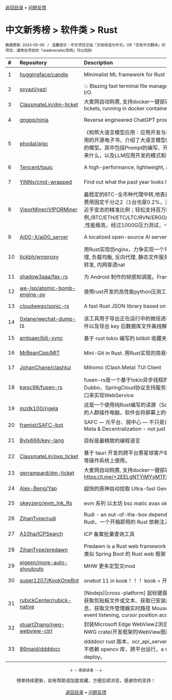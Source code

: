<a href="https://gitee.com/GrowingGit/GitHub-Chinese-Top-Charts#github中文排行榜">返回目录</a> • <a href="/content/docs/feedback.md">问题反馈</a>

# 中文新秀榜 > 软件类 > Rust
<sub>数据更新: 2024-05-09&nbsp;&nbsp;&nbsp;/&nbsp;&nbsp;&nbsp;温馨提示：中文项目泛指「文档母语为中文」OR「含有中文翻译」的项目，通常在项目的「readme/wiki/官网」可以找到</sub>

|#|Repository|Description|Stars|Updated|Created|
|:-|:-|:-|:-|:-|:-|
|1|[huggingface/candle](https://github.com/huggingface/candle)|Minimalist ML framework for Rust|13715|2024-05-08|2023-06-19|
|2|[sxyazi/yazi](https://github.com/sxyazi/yazi)|💥 Blazing fast terminal file manager written in Rust, based on async I/O.|8200|2024-05-08|2023-07-08|
|3|[ClassmateLin/dm-ticket](https://github.com/ClassmateLin/dm-ticket)|大麦网自动购票, 支持docker一键部署。Damai automatically purchases tickets, running in docker container.|7659|2024-03-04|2023-05-22|
|4|[gngpp/ninja](https://github.com/gngpp/ninja)|Reverse engineered ChatGPT proxy|1734|2024-03-04|2023-05-20|
|5|[phodal/aigc](https://github.com/phodal/aigc)|《构筑大语言模型应用：应用开发与架构设计》一本关于 LLM 在真实世界应用的开源电子书，介绍了大语言模型的基础知识和应用，以及如何构建自己的模型。其中包括Prompt的编写、开发和管理，探索最好的大语言模型能带来什么，以及LLM应用开发的模式和架构设计。|1217|2024-01-23|2023-06-22|
|6|[Tencent/tquic](https://github.com/Tencent/tquic)|A high-performance, lightweight, and cross-platform QUIC library|897|2024-05-08|2023-10-26|
|7|[YiNNx/cmd-wrapped](https://github.com/YiNNx/cmd-wrapped)|Find out what the past year looks like in command line!|879|2024-02-11|2023-12-29|
|8|[ViporMiner/VIPORMiner](https://github.com/ViporMiner/VIPORMiner)|最稳定的BTC-全币种代理中转,地表最强矿池代理 矿池中转 矿池抽水开发者费用固定千分之2（1台也是0.2%，没有矿机数量门坎）几乎无损的转发，近乎变态的精准比例；轻松支持百万级并发！开发费单一抽取.精准比例,/BTC/ETH/ETC/LTC/RVN/ERGO/CFX/KAS/IRON/CKB/KDA/ZEC/NEXA ,性能极高，经过1000G压力测试，一键安装上手简单！！minerproxy  ...|501|2024-05-06|2023-08-16|
|9|[Ai00-X/ai00_server](https://github.com/Ai00-X/ai00_server)|A localized open-source AI server that is better than ChatGPT.|388|2024-05-08|2023-07-10|
|10|[tickbh/wmproxy](https://github.com/tickbh/wmproxy)|用Rust实现仿nginx，力争实现一个可替代方案，http/https代理, socks5代理, 负载均衡, 反向代理, 静态文件服务器，四层TCP/UDP转发，websocket转发, 内网穿透nat|338|2024-04-03|2023-08-16|
|11|[shadow3aaa/fas-rs](https://github.com/shadow3aaa/fas-rs)|为 Android 制作的帧感知调度。Frame aware scheduling for android.|338|2024-05-06|2023-06-13|
|12|[we-lsp/atomic-bomb-engine-py](https://github.com/we-lsp/atomic-bomb-engine-py)|使用rust开发的高性能python压测工具|321|2024-05-07|2024-03-07|
|13|[cloudwego/sonic-rs](https://github.com/cloudwego/sonic-rs)|A fast Rust JSON library based on SIMD.|320|2024-05-06|2023-07-27|
|14|[0xlane/wechat-dump-rs](https://github.com/0xlane/wechat-dump-rs)|该工具用于导出正在运行中的微信进程的 key 并自动解密所有微信数据库文件以及导出 key 后数据库文件离线解密。|305|2024-05-06|2023-09-19|
|15|[amtoaer/bili-sync](https://github.com/amtoaer/bili-sync)|基于 rust tokio 编写的 bilibili 收藏夹同步下载工具。|272|2024-05-08|2023-11-20|
|16|[MrBeanCpp/MIT](https://github.com/MrBeanCpp/MIT)|Mini-Git in Rust. 用Rust实现的简易Git|144|2024-01-10|2023-12-12|
|17|[JohanChane/clashtui](https://github.com/JohanChane/clashtui)|Mihomo (Clash.Meta) TUI Client|137|2024-05-08|2023-11-18|
|18|[kwsc98/fusen-rs](https://github.com/kwsc98/fusen-rs)|fusen-rs是一个基于tokio异步线程的轻量级，高性能微服务框架，兼容Dubbo，SpringCloud协议支持服务注册与发现，并且可以通过暴露HTTP接口来实现WebService|115|2024-05-08|2023-10-08|
|19|[mzdk100/rigela](https://github.com/mzdk100/rigela)|这是一个使用纯Rust编写的读屏（Screen Reader）项目，用于视力有障碍的人群操作电脑，软件会将屏幕上的各种信息转换成语音输出。|109|2024-04-27|2024-01-15|
|20|[framist/SAFC-bot](https://github.com/framist/SAFC-bot)|SAFC — 元平台、弱中心 — 不只是评价导师   Student Anti-Fraud Center - Meta & Decentralization - not just reviewing supervisor|101|2024-02-20|2023-08-30|
|21|[Bylx666/key-lang](https://github.com/Bylx666/key-lang)|目标是最精致的编程语言|99|2024-05-07|2023-12-26|
|22|[ClassmateLin/pxq_ticket](https://github.com/ClassmateLin/pxq_ticket)|基于 tauri 开发的跨平台票星球客户端，可在 Linux、Windows 和 macOS 等操作系统上使用。|88|2024-03-15|2024-02-23|
|23|[gerrampard/dm-ticket](https://github.com/gerrampard/dm-ticket)|大麦网自动购票, 支持docker一键部署。https://t.me/+2EELgNTYiMYxMTFl|87|2024-03-04|2023-05-27|
|24|[Alex-Beng/Yap](https://github.com/Alex-Beng/Yap)|超快的原神自动拾取   Ultra-fast Genshin Impact Auto Pickup|80|2024-05-08|2023-07-03|
|25|[okeyzero/evm_Ink_Rs](https://github.com/okeyzero/evm_Ink_Rs)|evm 系列 以太坊 bsc matic avax okx 等 区块链 通用 快速 打铭文工具|75|2024-01-14|2023-12-02|
|26|[ZihanType/rudi](https://github.com/ZihanType/rudi)|Rudi - an out-of-the-box dependency injection framework for Rust -- Rudi，一个开箱即用的 Rust 依赖注入框架|66|2024-04-09|2023-08-09|
|27|[A10ha/ICPSearch](https://github.com/A10ha/ICPSearch)|ICP 备案批量查询工具|63|2024-03-12|2023-10-18|
|28|[ZihanType/predawn](https://github.com/ZihanType/predawn)|Predawn is a Rust web framework like Spring Boot -- Predawn 是一个类似 Spring Boot 的 Rust web 框架|58|2024-05-03|2024-03-05|
|29|[eigeen/more-auto-shoutouts](https://github.com/eigeen/more-auto-shoutouts)|MHW 更多定型文mod|57|2024-04-18|2024-03-20|
|30|[super1207/KookOneBot](https://github.com/super1207/KookOneBot)|onebot 11 in kook！！！ kook = 开黑啦|46|2024-04-16|2023-06-05|
|31|[rubickCenter/rubick-native](https://github.com/rubickCenter/rubick-native)|[Nodejs][cross-platform] 鼠标键盘模拟输入&事件监听、光标位置获取、获取剪贴板文件或文本、获取已安装应用列表和图标、获取活跃&聚焦窗口信息、获取文件管理器实时路径   Mouse and keyboard simulation input & event listening, cursor position acquisition, get clipboard file o ...|41|2023-12-08|2023-09-26|
|32|[stuartZhang/nwg-webview-ctrl](https://github.com/stuartZhang/nwg-webview-ctrl)|封装Microsoft Edge WebView2浏览器内核为Native Windows GUI (i.e. NWG crate)开发框架的WebView图形控件|40|2023-11-27|2023-11-25|
|33|[86maid/ddddocr](https://github.com/86maid/ddddocr)|ddddocr rust 版本，ocr_api_server rust 版本，二进制版本，验证码识别，不依赖 opencv 库，跨平台运行，a simple OCR API server, very easy to deploy。|40|2024-05-08|2023-05-23|

<div align="center">
    <p><sub>↓ -- 感谢读者 -- ↓</sub></p>
    榜单持续更新，如有帮助请加星收藏，方便后续浏览，感谢你的支持！
</div>

<br/>

<div align="center"><a href="https://gitee.com/GrowingGit/GitHub-Chinese-Top-Charts#github中文排行榜">返回目录</a> • <a href="/content/docs/feedback.md">问题反馈</a></div>
